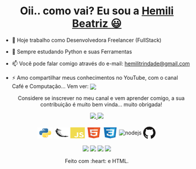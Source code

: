<div>
  
  <h1 align="center">
    Oii.. como vai? Eu sou a
    <a href="https://www.linkedin.com/in/hemilibeatriz/">Hemili Beatriz 😃️</a>
  </h1>

- 🔭 Hoje trabalho como Desenvolvedora Freelancer (FullStack)
- 🌱 Sempre estudando Python e suas Ferramentas
- 📫 Você pode falar comigo através do e-mail: hemilitrindade@gmail.com
- ⚡ Amo compartilhar meus conhecimentos no YouTube, com o canal Café e Computação... Vem ver: 
    <a href="https://www.youtube.com/UC8-iobJ_CWod3FRGE0sPrOg?sub_confirmation=1" target="_blank">
      <img
           width="10%" 
           align="center" 
           valign="middle" 
           src="https://img.shields.io/youtube/channel/subscribers/UC8-iobJ_CWod3FRGE0sPrOg?label=YouTube&style=social" 
           target="_blank" 
      />
    </a> 
  
  <p align="center">
     Considere se inscrever no meu canal e vem aprender comigo, a sua contribuição é muito bem vinda... muito obrigada!
  </p>
  
</div>

<div align="center">
  <a href="https://github.com/Hemilibeatriz">
    <img height="150em" src="https://github-readme-stats.vercel.app/api?username=hemilibeatriz&count_private=true&include_all_commits=true&show_icons=true&theme=dracula&hide_border=false&show_owner=true"/>
    <img height="150em" src="https://github-readme-stats.vercel.app/api/top-langs/?username=hemilibeatriz&theme=dracula&hide_border=false&&layout=compact"/>
  </a>
</div>

<div align="center" valign="top"><br>
  <img align="center" alt="Python" height="30" width="40" src="https://raw.githubusercontent.com/devicons/devicon/master/icons/python/python-original.svg">
  <img align="center" alt="Flask" height="30" width="40" src="https://raw.githubusercontent.com/devicons/devicon/master/icons/flask/flask-original.svg">
  <img align="center" alt="Js" height="30" width="40" src="https://raw.githubusercontent.com/devicons/devicon/master/icons/javascript/javascript-plain.svg">
  <img align="center" alt="HTML" height="30" width="40" src="https://raw.githubusercontent.com/devicons/devicon/master/icons/html5/html5-original.svg">
  <img align="center" alt="CSS" height="30" width="40" src="https://raw.githubusercontent.com/devicons/devicon/master/icons/css3/css3-original.svg">
  <img align="center" alt="nodejs" height="30" width="40" src="https://cdn.worldvectorlogo.com/logos/nodejs-icon.svg">
  <img align="center" alt="github" height="35" width="35" src="https://raw.githubusercontent.com/devicons/devicon/master/icons/github/github-original.svg"">
</div><br>

<div align="center">
  <a href="https://www.youtube.com/channel/UC8-iobJ_CWod3FRGE0sPrOg?sub_confirmation=1" target="_blank"><img src="https://img.shields.io/badge/YouTube-FF0000?style=for-the-badge&logo=youtube&logoColor=white" target="_blank"></a>
  <a href="https://www.instagram.com/hemilibeatriz/" target="_blank"><img src="https://img.shields.io/badge/-Instagram-%23E4405F?style=for-the-badge&logo=instagram&logoColor=white" target="_blank"></a>
  <a href="https://www.linkedin.com/in/hemilibeatriz/" target="_blank"><img src="https://img.shields.io/badge/-LinkedIn-%230077B5?style=for-the-badge&logo=linkedin&logoColor=white" target="_blank"></a> 
  <a href="mailto:hemilitrindade@gmail.com"><img src="https://img.shields.io/badge/-Gmail-%23333?style=for-the-badge&logo=gmail&logoColor=white" target="_blank"></a>
</div>

<div align="center">
  <p>Feito com :heart: e HTML.</p>
</div>
